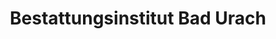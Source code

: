 ---
title: "Bestattungsinstitut Bad Urach"
url: /bad-urach/bestattungsinstitut-bad-urach/
shop: Bestattungen
---